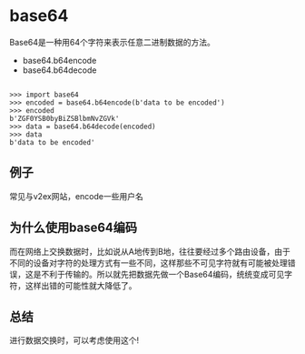 # base64

Base64是一种用64个字符来表示任意二进制数据的方法。

+ base64.b64encode
+ base64.b64decode


```

>>> import base64
>>> encoded = base64.b64encode(b'data to be encoded')
>>> encoded
b'ZGF0YSB0byBiZSBlbmNvZGVk'
>>> data = base64.b64decode(encoded)
>>> data
b'data to be encoded'

```


## 例子

常见与v2ex网站，encode一些用户名

## 为什么使用base64编码

而在网络上交换数据时，比如说从A地传到B地，往往要经过多个路由设备，由于不同的设备对字符的处理方式有一些不同，这样那些不可见字符就有可能被处理错误，这是不利于传输的。所以就先把数据先做一个Base64编码，统统变成可见字符，这样出错的可能性就大降低了。

## 总结
进行数据交换时，可以考虑使用这个!
